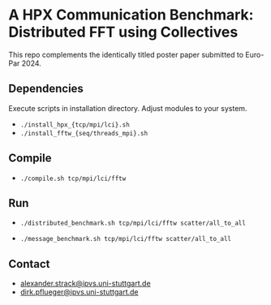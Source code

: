 # A HPX Communication Benchmark: Distributed FFT using Collectives
 
This repo complements the identically titled poster paper submitted to Euro-Par 2024.

## Dependencies

Execute scripts in installation directory. Adjust modules to your system.

- `./install_hpx_{tcp/mpi/lci}.sh`
- `./install_fftw_{seq/threads_mpi}.sh`

## Compile

- `./compile.sh tcp/mpi/lci/fftw`

## Run

- `./distributed_benchmark.sh tcp/mpi/lci/fftw scatter/all_to_all`

- `./message_benchmark.sh tcp/mpi/lci/fftw scatter/all_to_all`

## Contact

- alexander.strack@ipvs.uni-stuttgart.de
- dirk.pflueger@ipvs.uni-stuttgart.de
